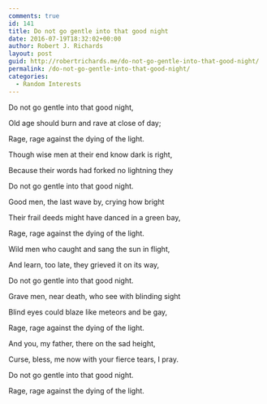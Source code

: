 ```yaml
---
comments: true
id: 141
title: Do not go gentle into that good night
date: 2016-07-19T18:32:02+00:00
author: Robert J. Richards
layout: post
guid: http://robertrichards.me/do-not-go-gentle-into-that-good-night/
permalink: /do-not-go-gentle-into-that-good-night/
categories:
  - Random Interests
---
```

Do not go gentle into that good night,
  
Old age should burn and rave at close of day;
  
Rage, rage against the dying of the light.

Though wise men at their end know dark is right,
  
Because their words had forked no lightning they
  
Do not go gentle into that good night.

Good men, the last wave by, crying how bright
  
Their frail deeds might have danced in a green bay,
  
<!--more-->


  
Rage, rage against the dying of the light.

Wild men who caught and sang the sun in flight,
  
And learn, too late, they grieved it on its way,
  
Do not go gentle into that good night.

Grave men, near death, who see with blinding sight
  
Blind eyes could blaze like meteors and be gay,
  
Rage, rage against the dying of the light.

And you, my father, there on the sad height,
  
Curse, bless, me now with your fierce tears, I pray.
  
Do not go gentle into that good night.

Rage, rage against the dying of the light.

&nbsp;